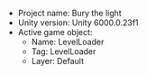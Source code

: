 <!-- UNITY CODE ASSIST INSTRUCTIONS START -->
- Project name: Bury the light
- Unity version: Unity 6000.0.23f1
- Active game object:
  - Name: LevelLoader
  - Tag: LevelLoader
  - Layer: Default
<!-- UNITY CODE ASSIST INSTRUCTIONS END -->